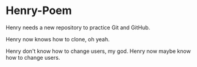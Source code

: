 # Henry-Poem
Henry needs a new repository to practice Git and GitHub.

Henry now knows how to clone, oh yeah.

Henry don't know how to change users, my god.
Henry now maybe know how to change users.